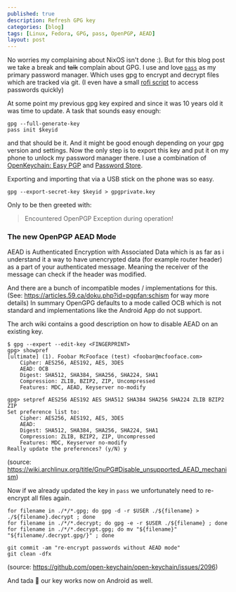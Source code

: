 ```yaml
---
published: true
description: Refresh GPG key
categories: [blog]
tags: [Linux, Fedora, GPG, pass, OpenPGP, AEAD]
layout: post
---
```


No worries my complaining about NixOS isn't done :).
But for this blog post we take a break and ~~talk~~ complain about GPG.
I use and love [`pass`](https://www.passwordstore.org/) as my primary password manager.
Which uses gpg to encrypt and decrypt files which are tracked via git.
(I even have a small [rofi script](https://github.com/fliiiix/dotfiles/blob/main/config/scripts/rofi_pass.tpl) to access passwords quickly)

At some point my previous gpg key expired and since it was 10 years old it was time to update.
A task that sounds easy enough:

```
gpg --full-generate-key
pass init $keyid
```

and that should be it. And it might be good enough depending on your gpg version and settings.
Now the only step is to export this key and put it on my phone to unlock my password manager there.
I use a combination of [OpenKeychain: Easy PGP](https://play.google.com/store/apps/details?id=org.sufficientlysecure.keychain) and [Password Store](https://play.google.com/store/apps/details?id=dev.msfjarvis.aps).

Exporting and importing that via a USB stick on the phone was so easy.
```
gpg --export-secret-key $keyid > gpgprivate.key
```

Only to be then greeted with:

> Encountered OpenPGP Exception during operation!

### The new OpenPGP AEAD Mode

AEAD is Authenticated Encryption with Associated Data which is as far as i understand it
a way to have unencrypted data (for example router header) as a part of your authenticated
message. Meaning the receiver of the message can check if the header was modified.


And there are a bunch of incompatible modes / implementations for this.
(See: <https://articles.59.ca/doku.php?id=pgpfan:schism> for way more details)
In summary OpenGPG defaults to a mode called OCB which is not standard and
implementations like the Android App do not support.


The arch wiki contains a good description on how to disable AEAD on an existing key.
```
$ gpg --expert --edit-key <FINGERPRINT>
gpg> showpref
[ultimate] (1). Foobar McFooface (test) <foobar@mcfooface.com>
    Cipher: AES256, AES192, AES, 3DES
    AEAD: OCB
    Digest: SHA512, SHA384, SHA256, SHA224, SHA1
    Compression: ZLIB, BZIP2, ZIP, Uncompressed
    Features: MDC, AEAD, Keyserver no-modify

gpg> setpref AES256 AES192 AES SHA512 SHA384 SHA256 SHA224 ZLIB BZIP2 ZIP
Set preference list to:
    Cipher: AES256, AES192, AES, 3DES
    AEAD:
    Digest: SHA512, SHA384, SHA256, SHA224, SHA1
    Compression: ZLIB, BZIP2, ZIP, Uncompressed
    Features: MDC, Keyserver no-modify
Really update the preferences? (y/N) y
```

(source: <https://wiki.archlinux.org/title/GnuPG#Disable_unsupported_AEAD_mechanism>)

Now if we already updated the key in `pass` we unfortunately need to re-encrypt all files again.

```
for filename in ./*/*.gpg; do gpg -d -r $USER ./${filename} > ./${filename}.decrypt ; done
for filename in ./*/*.decrypt; do gpg -e -r $USER ./${filename} ; done
for filename in ./*/*.decrypt.gpg; do mv "${filename}" "${filename/.decrypt.gpg/}" ; done

git commit -am "re-encrypt passwords without AEAD mode"
git clean -dfx
```

(source: <https://github.com/open-keychain/open-keychain/issues/2096>)

And tada 🎉 our key works now on Android as well.
